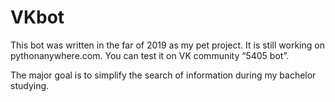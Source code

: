# VKbot

This bot was written in the far of 2019 as my pet project. It is still working on pythonanywhere.com. You can test it on VK community “5405 bot”. 

The major goal is to simplify the search of information during my bachelor studying. 

